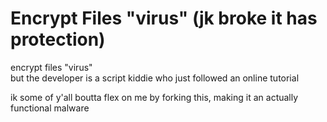 # Encrypt Files "virus" (jk broke it has protection)
encrypt files "virus"           
but the developer is a script kiddie who just followed an online tutorial
                         
ik some of y'all boutta flex on me by forking this, making it an actually functional malware

